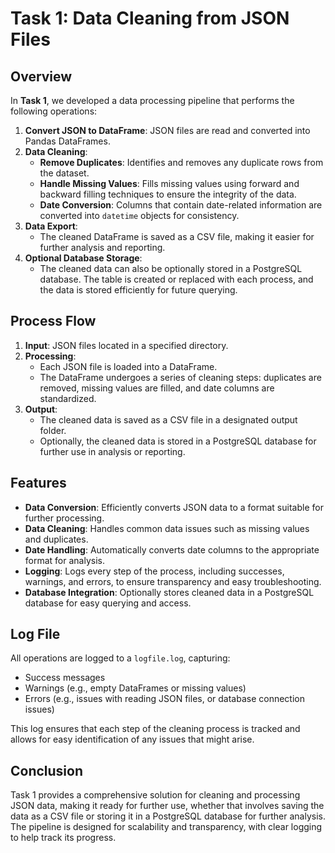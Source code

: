 # Task 1: Data Cleaning from JSON Files

## Overview

In **Task 1**, we developed a data processing pipeline that performs the following operations:

1. **Convert JSON to DataFrame**: JSON files are read and converted into Pandas DataFrames.
2. **Data Cleaning**:
   - **Remove Duplicates**: Identifies and removes any duplicate rows from the dataset.
   - **Handle Missing Values**: Fills missing values using forward and backward filling techniques to ensure the integrity of the data.
   - **Date Conversion**: Columns that contain date-related information are converted into `datetime` objects for consistency.
3. **Data Export**:
   - The cleaned DataFrame is saved as a CSV file, making it easier for further analysis and reporting.
4. **Optional Database Storage**:
   - The cleaned data can also be optionally stored in a PostgreSQL database. The table is created or replaced with each process, and the data is stored efficiently for future querying.

## Process Flow

1. **Input**: JSON files located in a specified directory.
2. **Processing**:
   - Each JSON file is loaded into a DataFrame.
   - The DataFrame undergoes a series of cleaning steps: duplicates are removed, missing values are filled, and date columns are standardized.
3. **Output**:
   - The cleaned data is saved as a CSV file in a designated output folder.
   - Optionally, the cleaned data is stored in a PostgreSQL database for further use in analysis or reporting.

## Features

- **Data Conversion**: Efficiently converts JSON data to a format suitable for further processing.
- **Data Cleaning**: Handles common data issues such as missing values and duplicates.
- **Date Handling**: Automatically converts date columns to the appropriate format for analysis.
- **Logging**: Logs every step of the process, including successes, warnings, and errors, to ensure transparency and easy troubleshooting.
- **Database Integration**: Optionally stores cleaned data in a PostgreSQL database for easy querying and access.

## Log File

All operations are logged to a `logfile.log`, capturing:
- Success messages
- Warnings (e.g., empty DataFrames or missing values)
- Errors (e.g., issues with reading JSON files, or database connection issues)

This log ensures that each step of the cleaning process is tracked and allows for easy identification of any issues that might arise.

## Conclusion

Task 1 provides a comprehensive solution for cleaning and processing JSON data, making it ready for further use, whether that involves saving the data as a CSV file or storing it in a PostgreSQL database for further analysis. The pipeline is designed for scalability and transparency, with clear logging to help track its progress.

